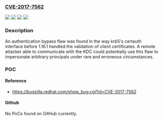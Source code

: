 ### [CVE-2017-7562](https://cve.mitre.org/cgi-bin/cvename.cgi?name=CVE-2017-7562)
![](https://img.shields.io/static/v1?label=Product&message=krb5&color=blue)
![](https://img.shields.io/static/v1?label=Version&message=1.16.1%20&color=brightgreen)
![](https://img.shields.io/static/v1?label=Vulnerability&message=CWE-287&color=brightgreen)
![](https://img.shields.io/static/v1?label=Vulnerability&message=CWE-295&color=brightgreen)

### Description

An authentication bypass flaw was found in the way krb5's certauth interface before 1.16.1 handled the validation of client certificates. A remote attacker able to communicate with the KDC could potentially use this flaw to impersonate arbitrary principals under rare and erroneous circumstances.

### POC

#### Reference
- https://bugzilla.redhat.com/show_bug.cgi?id=CVE-2017-7562

#### Github
No PoCs found on GitHub currently.

